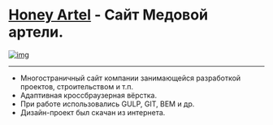 # [Honey Artel](https://lyu-chunkwo.github.io/createx/dist/index.html) - Сайт Медовой артели.

[<img src="https://lyu-chunkwo.github.io/createx/dist/images/foreadme/createx1.jpg" alt="img">](https://lyu-chunkwo.github.io/createx/dist/index.html)


---
- Многостраничный сайт компании занимающейся разработкой проектов, строительством и т.п.
- Адаптивная кроссбраузерная вёрстка.
- При работе использовались GULP, GIT, BEM и др.
- Дизайн-проект был скачан из интернета.
